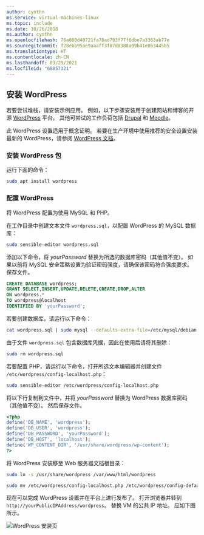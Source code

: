 ```yaml
---
author: cynthn
ms.service: virtual-machines-linux
ms.topic: include
ms.date: 10/26/2018
ms.author: cynthn
ms.openlocfilehash: 76a080d40721fa78ad703f77f6dbe7a3363ab77e
ms.sourcegitcommit: f28ebb95ae9aaaff3f87d8388a09b41e0b3445b5
ms.translationtype: HT
ms.contentlocale: zh-CN
ms.lasthandoff: 03/29/2021
ms.locfileid: "68857321"
---
```

## <a name="install-wordpress"></a>安装 WordPress

若要尝试堆栈，请安装示例应用。 例如，以下步骤安装用于创建网站和博客的开源 [WordPress](https://wordpress.org/) 平台。 其他可尝试的工作负荷包括 [Drupal](http://www.drupal.org) 和 [Moodle](https://moodle.org/)。 

此 WordPress 设置适用于概念证明。 若要在生产环境中使用推荐的安全设置安装最新的 WordPress，请参阅 [WordPress 文档](https://codex.wordpress.org/Main_Page)。 



### <a name="install-the-wordpress-package"></a>安装 WordPress 包

运行下面的命令：

```bash
sudo apt install wordpress
```

### <a name="configure-wordpress"></a>配置 WordPress

将 WordPress 配置为使用 MySQL 和 PHP。

在工作目录中创建文本文件 `wordpress.sql`，以配置 WordPress 的 MySQL 数据库： 

```bash
sudo sensible-editor wordpress.sql
```

添加以下命令，将 *yourPassword* 替换为所选的数据库密码（其他值不变）。 如果以前将 MySQL 安全策略设置为验证密码强度，请确保该密码符合强度要求。 保存文件。

```sql
CREATE DATABASE wordpress;
GRANT SELECT,INSERT,UPDATE,DELETE,CREATE,DROP,ALTER
ON wordpress.*
TO wordpress@localhost
IDENTIFIED BY 'yourPassword';
```

若要创建数据库，请运行以下命令：

```bash
cat wordpress.sql | sudo mysql --defaults-extra-file=/etc/mysql/debian.cnf
```

由于文件 `wordpress.sql` 包含数据库凭据，因此在使用后请将其删除：

```bash
sudo rm wordpress.sql
```

若要配置 PHP，请运行以下命令，打开所选文本编辑器并创建文件 `/etc/wordpress/config-localhost.php`：

```bash
sudo sensible-editor /etc/wordpress/config-localhost.php
```
将以下行复制到文件中，并将 *yourPassword* 替换为 WordPress 数据库密码（其他值不变）。 然后保存文件。

```php
<?php
define('DB_NAME', 'wordpress');
define('DB_USER', 'wordpress');
define('DB_PASSWORD', 'yourPassword');
define('DB_HOST', 'localhost');
define('WP_CONTENT_DIR', '/usr/share/wordpress/wp-content');
?>
```


将 WordPress 安装移至 Web 服务器文档根目录：

```bash
sudo ln -s /usr/share/wordpress /var/www/html/wordpress

sudo mv /etc/wordpress/config-localhost.php /etc/wordpress/config-default.php
```

现在可以完成 WordPress 设置并在平台上进行发布了。 打开浏览器并转到 `http://yourPublicIPAddress/wordpress`。 替换 VM 的公共 IP 地址。 应如下图所示。

![WordPress 安装页](./media/virtual-machines-linux-tutorial-wordpress/wordpressstartpage.png)
